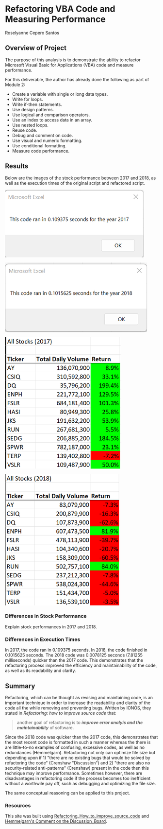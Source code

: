 # Refactoring VBA Code and Measuring Performance
Roselyanne Cepero Santos

## Overview of Project
The purpose of this analysis is to demonstrate the ability to refactor Microsoft Visual Basic for Applications (VBA) code and measure performance. 

For this deliverable, the author has already done the following as part of Module 2:
* Create a variable with single or long data types.
* Write for loops.
* Write if-then statements.
* Use design patterns.
* Use logical and comparison operators.
* Use an index to access data in an array.
* Use nested loops.
* Reuse code.
* Debug and comment on code.
* Use visual and numeric formatting.
* Use conditional formatting.
* Measure code performance.

## Results
Below are the images of the stock performance between 2017 and 2018, as well as the execution times of the original script and refactored script.

![Click here to view VBA_Challenge_2017.png](VBA_Challenge_2017.png)

![Click here to view VBA_Challenge_2018.png](VBA_Challenge_2018.png)

![Click here to view VBA_Stock_Performance_2017.png](VBA_Stock_Performance_2017.png)

![Click here to view VBA_Stock_Performance_2018.png](VBA_Stock_Performance_2018.png)

### Differences in Stock Performance
Explain stock performances in 2017 and 2018.

### Differences in Execution Times
In  2017, the code ran in 0.109375 seconds. In 2018, the code finished in 0.1015625 seconds. The 2018 code was 0.0078125 seconds (7.81255 milliseconds) quicker than the 2017 code. This demonstrates that the refactoring process improved the efficiency and maintainability of the code, as well as its readability and clarity. 

## Summary
Refactoring, which can be thought as revising and maintaining code, is an important technique in order to increase the readability and clarity of the code all the while removing and preventing bugs. Written by IONOS, they stated in *Refactoring: how to improve source code* that: 

> another goal of refactoring is to **_improve error analyis and the maintainability_** of software.

Since the 2018 code was quicker than the 2017 code, this demonstrates that the most recent code is formatted in such a manner whereas the there is are little-to-no examples of confusing, excessive codes, as well as no redundances (Hemmelgarn). Refactoring not only can optimize file size but depending upon if 1) "there are no existing bugs that would be solved by refactoring the code" (Crenshaw "Discussion") and 2) "there are also no security-related anti-patterns" (Crenshaw) present in the code then this technique may improve performance. Sometimes however, there are disadvantages in refactoring code if the process becomes too inefficient without a worthwile pay off, such as debugging and optimizing the file size. 

The same conceptual reasoning can be applied to this project. 

### Resources
This site was built using [Refactoring_How_to_improve_source_code](https://www.ionos.com/digitalguide/websites/web-development/what-is-refactoring) and [Hemmelgarn's Comment on the Discussion_Board](https://dev.to/crenshaw_dev/how-do-you-know-when-to-not-refactor-14d9).
